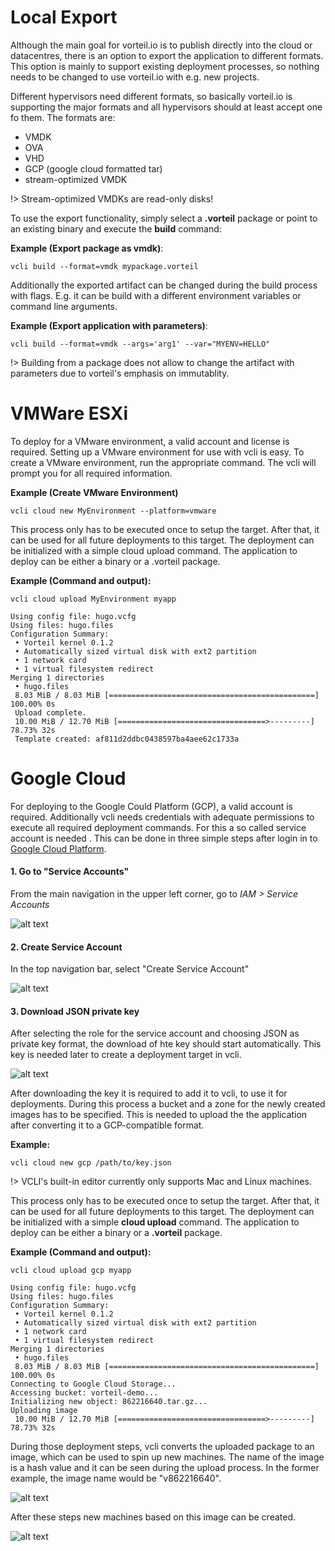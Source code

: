 # Local Export

Although the main goal for vorteil.io is to publish directly into the cloud or datacentres, there is an option to export the application to different formats. This option is mainly to support existing deployment processes, so nothing needs to be changed to use vorteil.io with e.g. new projects.

Different hypervisors need different formats, so basically vorteil.io is supporting the major formats and all hypervisors should at least accept one fo them. The formats are:

* VMDK
* OVA
* VHD
* GCP (google cloud formatted tar)
* stream-optimized VMDK

!> Stream-optimized VMDKs are read-only disks!

To use the export functionality, simply select a **.vorteil** package or point to an existing binary and execute the **build** command:

**Example (Export package as vmdk)**:
```vcli
vcli build --format=vmdk mypackage.vorteil
```

Additionally the exported artifact can be changed during the build process with flags. E.g. it can be build with a different environment variables or command line arguments.

**Example (Export application with parameters)**:
```vcli
vcli build --format=vmdk --args='arg1' --var="MYENV=HELLO"
```

!> Building from a package does not allow to change the artifact with parameters due to vorteil's emphasis on immutablity.

# VMWare ESXi
To deploy for a VMware environment, a valid account and license is required. Setting up a VMware environment for use with vcli is easy. To create a VMware environment, run the appropriate command. The vcli will prompt you for all required information.

**Example (Create VMware Environment)**
```vcli
vcli cloud new MyEnvironment --platform=vmware
```

This process only has to be executed once to setup the target. After that, it can be used for all future deployments to this target. The deployment can be initialized with a simple cloud upload command. The application to deploy can be either a binary or a .vorteil package.

**Example (Command and output):**
```vcli
vcli cloud upload MyEnvironment myapp

Using config file: hugo.vcfg
Using files: hugo.files
Configuration Summary:
 • Vorteil kernel 0.1.2
 • Automatically sized virtual disk with ext2 partition
 • 1 network card
 • 1 virtual filesystem redirect
Merging 1 directories
 • hugo.files
 8.03 MiB / 8.03 MiB [==============================================] 100.00% 0s
 Upload complete.
 10.00 MiB / 12.70 MiB [=================================>---------]  78.73% 32s
 Template created: af811d2ddbc0438597ba4aee62c1733a
```


# Google Cloud

For deploying to the Google Could Platform (GCP), a valid account is required. Additionally vcli needs credentials with adequate permissions to execute all required deployment commands. For this a so called service account is needed . This can be done in three simple steps after login in to [Google Cloud Platform](https://cloud.google.com/).

#### 1. Go to "Service Accounts"

From the main navigation in the upper left corner, go to *IAM > Service Accounts*

![alt text](/publish/gcp1.png "service account")

#### 2. Create Service Account

In the top navigation bar, select "Create Service Account"

![alt text](/publish/gcp2.png "create service account")

#### 3. Download JSON private key

After selecting the role for the service account and choosing JSON as private key format, the download of hte key should start automatically.
This key is needed later to create a deployment target in vcli.

![alt text](/publish/gcp3.png "get service account json key")

After downloading the key it is required to add it to vcli, to use it for deployments. During this process a bucket and a zone for the newly created images has to be specified. This is needed to upload the the application after converting it to a GCP-compatible format.

**Example:**
```vcli
vcli cloud new gcp /path/to/key.json
```

!> VCLI's built-in editor currently only supports Mac and Linux machines.

This process only has to be executed once to setup the target. After that, it can be used for all future deployments to this target. The deployment can be initialized with a simple **cloud upload** command. The application to deploy can be either a binary or a **.vorteil** package.

**Example (Command and output):**
```vcli
vcli cloud upload gcp myapp

Using config file: hugo.vcfg
Using files: hugo.files
Configuration Summary:
 • Vorteil kernel 0.1.2
 • Automatically sized virtual disk with ext2 partition
 • 1 network card
 • 1 virtual filesystem redirect
Merging 1 directories
 • hugo.files
 8.03 MiB / 8.03 MiB [==============================================] 100.00% 0s
Connecting to Google Cloud Storage...
Accessing bucket: vorteil-demo...
Initializing new object: 862216640.tar.gz...
Uploading image
 10.00 MiB / 12.70 MiB [=================================>---------]  78.73% 32s
```

During those deployment steps, vcli converts the uploaded package to an image, which can be used to spin up new machines. The name of the image is a hash value and it can be seen during the upload process. In the former example, the image name would be "v862216640".

![alt text](/publish/gcp4.png "images list")

After these steps new machines based on this image can be created.

![alt text](/publish/gcp5.png "select custom image")

